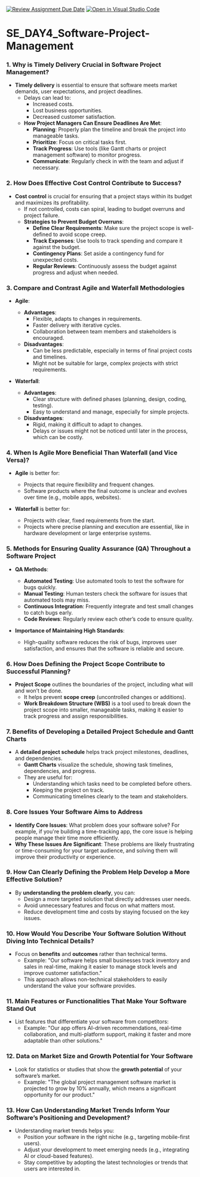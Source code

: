 [![Review Assignment Due Date](https://classroom.github.com/assets/deadline-readme-button-22041afd0340ce965d47ae6ef1cefeee28c7c493a6346c4f15d667ab976d596c.svg)](https://classroom.github.com/a/9pw6JKcu)
[![Open in Visual Studio Code](https://classroom.github.com/assets/open-in-vscode-2e0aaae1b6195c2367325f4f02e2d04e9abb55f0b24a779b69b11b9e10269abc.svg)](https://classroom.github.com/online_ide?assignment_repo_id=18369330&assignment_repo_type=AssignmentRepo)
# SE_DAY4_Software-Project-Management

### **1. Why is Timely Delivery Crucial in Software Project Management?**
- **Timely delivery** is essential to ensure that software meets market demands, user expectations, and project deadlines.
  - Delays can lead to:
    - Increased costs.
    - Lost business opportunities.
    - Decreased customer satisfaction.
  - **How Project Managers Can Ensure Deadlines Are Met**:
    - **Planning**: Properly plan the timeline and break the project into manageable tasks.
    - **Prioritize**: Focus on critical tasks first.
    - **Track Progress**: Use tools (like Gantt charts or project management software) to monitor progress.
    - **Communicate**: Regularly check in with the team and adjust if necessary.

### **2. How Does Effective Cost Control Contribute to Success?**
- **Cost control** is crucial for ensuring that a project stays within its budget and maximizes its profitability.
  - If not controlled, costs can spiral, leading to budget overruns and project failure.
  - **Strategies to Prevent Budget Overruns**:
    - **Define Clear Requirements**: Make sure the project scope is well-defined to avoid scope creep.
    - **Track Expenses**: Use tools to track spending and compare it against the budget.
    - **Contingency Plans**: Set aside a contingency fund for unexpected costs.
    - **Regular Reviews**: Continuously assess the budget against progress and adjust when needed.

### **3. Compare and Contrast Agile and Waterfall Methodologies**
- **Agile**:
  - **Advantages**:
    - Flexible, adapts to changes in requirements.
    - Faster delivery with iterative cycles.
    - Collaboration between team members and stakeholders is encouraged.
  - **Disadvantages**:
    - Can be less predictable, especially in terms of final project costs and timelines.
    - Might not be suitable for large, complex projects with strict requirements.
  
- **Waterfall**:
  - **Advantages**:
    - Clear structure with defined phases (planning, design, coding, testing).
    - Easy to understand and manage, especially for simple projects.
  - **Disadvantages**:
    - Rigid, making it difficult to adapt to changes.
    - Delays or issues might not be noticed until later in the process, which can be costly.

### **4. When Is Agile More Beneficial Than Waterfall (and Vice Versa)?**
- **Agile** is better for:
  - Projects that require flexibility and frequent changes.
  - Software products where the final outcome is unclear and evolves over time (e.g., mobile apps, websites).
  
- **Waterfall** is better for:
  - Projects with clear, fixed requirements from the start.
  - Projects where precise planning and execution are essential, like in hardware development or large enterprise systems.

### **5. Methods for Ensuring Quality Assurance (QA) Throughout a Software Project**
- **QA Methods**:
  - **Automated Testing**: Use automated tools to test the software for bugs quickly.
  - **Manual Testing**: Human testers check the software for issues that automated tools may miss.
  - **Continuous Integration**: Frequently integrate and test small changes to catch bugs early.
  - **Code Reviews**: Regularly review each other’s code to ensure quality.

- **Importance of Maintaining High Standards**:
  - High-quality software reduces the risk of bugs, improves user satisfaction, and ensures that the software is reliable and secure.

### **6. How Does Defining the Project Scope Contribute to Successful Planning?**
- **Project Scope** outlines the boundaries of the project, including what will and won’t be done.
  - It helps prevent **scope creep** (uncontrolled changes or additions).
  - **Work Breakdown Structure (WBS)** is a tool used to break down the project scope into smaller, manageable tasks, making it easier to track progress and assign responsibilities.

### **7. Benefits of Developing a Detailed Project Schedule and Gantt Charts**
- A **detailed project schedule** helps track project milestones, deadlines, and dependencies.
  - **Gantt Charts** visualize the schedule, showing task timelines, dependencies, and progress.
  - They are useful for:
    - Understanding which tasks need to be completed before others.
    - Keeping the project on track.
    - Communicating timelines clearly to the team and stakeholders.

### **8. Core Issues Your Software Aims to Address**
- **Identify Core Issues**: What problem does your software solve? For example, if you're building a time-tracking app, the core issue is helping people manage their time more efficiently.
- **Why These Issues Are Significant**: These problems are likely frustrating or time-consuming for your target audience, and solving them will improve their productivity or experience.

### **9. How Can Clearly Defining the Problem Help Develop a More Effective Solution?**
- By **understanding the problem clearly**, you can:
  - Design a more targeted solution that directly addresses user needs.
  - Avoid unnecessary features and focus on what matters most.
  - Reduce development time and costs by staying focused on the key issues.

### **10. How Would You Describe Your Software Solution Without Diving Into Technical Details?**
- Focus on **benefits** and **outcomes** rather than technical terms.
  - Example: "Our software helps small businesses track inventory and sales in real-time, making it easier to manage stock levels and improve customer satisfaction."
  - This approach allows non-technical stakeholders to easily understand the value your software provides.

### **11. Main Features or Functionalities That Make Your Software Stand Out**
- List features that differentiate your software from competitors:
  - Example: "Our app offers AI-driven recommendations, real-time collaboration, and multi-platform support, making it faster and more adaptable than other solutions."

### **12. Data on Market Size and Growth Potential for Your Software**
- Look for statistics or studies that show the **growth potential** of your software’s market.
  - Example: "The global project management software market is projected to grow by 10% annually, which means a significant opportunity for our product."

### **13. How Can Understanding Market Trends Inform Your Software’s Positioning and Development?**
- Understanding market trends helps you:
  - Position your software in the right niche (e.g., targeting mobile-first users).
  - Adjust your development to meet emerging needs (e.g., integrating AI or cloud-based features).
  - Stay competitive by adopting the latest technologies or trends that users are interested in.
